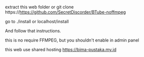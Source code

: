 extract this web folder or git clone https://https://github.com/SecretDiscorder/BTube-noffmpeg

go to ./install or localhost/install

And follow that instructions.

this is no require FFMPEG, but you shouldn't enable in admin panel

this web use shared hosting https://bima-pustaka.my.id
